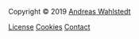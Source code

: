 Copyright &copy; 2019 [Andreas Wahlstedt]( http://www.student.bth.se/~anau17/dbwebb-kurser)

[License](license) [Cookies](cookies) [Contact](contact)
